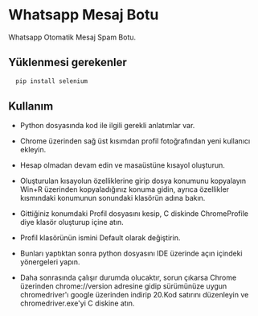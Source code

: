 
# Whatsapp Mesaj Botu

Whatsapp Otomatik Mesaj Spam Botu.




## Yüklenmesi gerekenler


```bash
  pip install selenium
```

  
## Kullanım

- Python dosyasında kod ile ilgili gerekli anlatımlar var.

- Chrome üzerinden sağ üst kısımdan profil fotoğrafından yeni kullanıcı ekleyin.

- Hesap olmadan devam edin ve masaüstüne kısayol oluşturun.

- Oluşturulan kısayolun özelliklerine girip dosya konumunu kopyalayın Win+R üzerinden kopyaladığınız konuma gidin, ayrıca özellikler kısmındaki konumunun sonundaki klasörün adına bakın.

- Gittiğiniz konumdaki Profil dosyasını kesip, C diskinde ChromeProfile diye klasör oluşturup içine atın.

- Profil klasörünün ismini Default olarak değiştirin.

- Bunları yaptıktan sonra python dosyasını IDE üzerinde açın içindeki yönergeleri yapın.

- Daha sonrasında çalışır durumda olucaktır, sorun çıkarsa Chrome üzerinden chrome://version adresine gidip sürümünüze uygun chromedriver'ı google üzerinden indirip 20.Kod satırını düzenleyin ve chromedriver.exe'yi C diskine atın.

  
